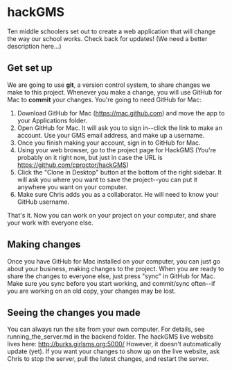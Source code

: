 hackGMS
=======

Ten middle schoolers set out to create a web application that will change the way our 
school works. Check back for updates! (We need a better description here...)

Get set up
----------
We are going to use **git**, a version control system, to share changes we make to 
this project. Whenever you make a change, you will use GitHub for Mac to **commit** your
changes. You're going to need GitHub for Mac:

1. Download GitHub for Mac (https://mac.github.com) and move the app to your Applications
   folder.
2. Open GitHub for Mac. It will ask you to sign in--click the link to make an account.
   Use your GMS email address, and make up a username. 
3. Once you finish making your account, sign in to GitHub for Mac. 
4. Using your web browser, go to the project page for HackGMS 
   (You're probably on it right now, but just in case the URL is https://github.com/cproctor/hackGMS)
5. Click the "Clone in Desktop" button at the bottom of the right sidebar. It will ask
   you where you want to save the project--you can put it anywhere you want on your 
   computer.
6. Make sure Chris adds you as a collaborator. He will need to know your GitHub username.
   
That's it. Now you can work on your project on your computer, and share your work with
everyone else.

Making changes
--------------

Once you have GitHub for Mac installed on your computer, you can just go about your 
business, making changes to the project. When you are ready to share the changes to 
everyone else, just press "sync" in GitHub for Mac. Make sure you sync before you start
working, and commit/sync often--if you are working on an old copy, your changes may be lost.

Seeing the changes you made
---------------------------

You can always run the site from your own computer. For details, see running_the_server.md
in the backend folder. 
The hackGMS live website lives here: http://burks.girlsms.org:5000/ However, 
it doesn't automatically update (yet). If you want your changes to show up on the live website,
ask Chris to stop the server, pull the latest changes, and restart the server.
